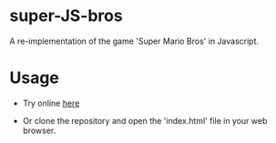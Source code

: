 # super-JS-bros
A re-implementation of the game 'Super Mario Bros' in Javascript.

# Usage

- Try online [here](https://antoine-gannat.github.io/super-js-bros/)

- Or clone the repository and open the 'index.html' file in your web browser.
